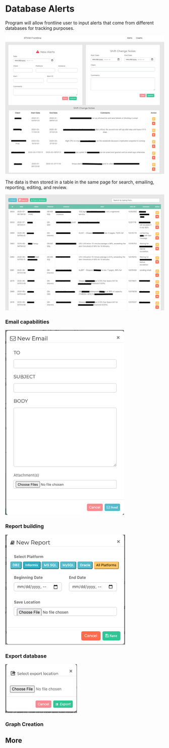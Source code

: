 # Database Alerts
<p>
	Program will allow frontline user to input alerts that come from different databases for tracking purposes. 

</p>

<img src="/images/entries.png">

<p>
	The data is then stored in a table in the same page for search, emailing, reporting, editing, and review. 
</p>

<img src="/images/alerts_table.png">

### Email capabilities

<img src="/images/email.png">

### Report building

<img src="/images/reporting.png">

### Export database

<img src="/images/exporting.png">

### Graph Creation

## More
